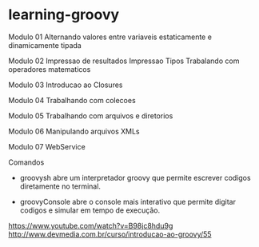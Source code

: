 # learning-groovy

Modulo 01
    Alternando valores entre variaveis estaticamente 
    e dinamicamente tipada
    
Modulo 02
    Impressao de resultados 
    Impressao Tipos
    Trabalando com operadores matematicos
  
Modulo 03
    Introducao ao Closures

Modulo 04
    Trabalhando com colecoes
 
Modulo 05
    Trabalhando com arquivos e diretorios

Modulo 06
    Manipulando arquivos XMLs
   
Modulo 07
    WebService 
    
    
Comandos
- groovysh
    abre um interpretador groovy que permite escrever codigos diretamente no terminal.
    
- groovyConsole
    abre o console mais interativo que permite digitar codigos e simular em tempo de execução.

   
https://www.youtube.com/watch?v=B98jc8hdu9g
http://www.devmedia.com.br/curso/introducao-ao-groovy/55
